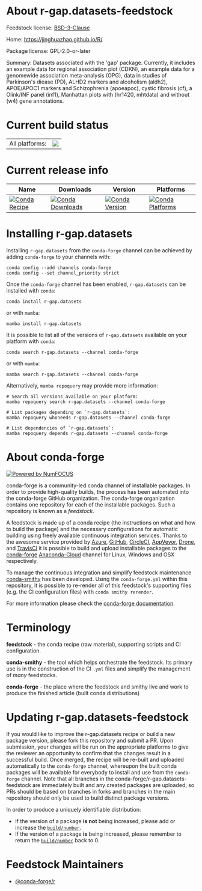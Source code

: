 About r-gap.datasets-feedstock
==============================

Feedstock license: [BSD-3-Clause](https://github.com/conda-forge/r-gap.datasets-feedstock/blob/main/LICENSE.txt)

Home: https://jinghuazhao.github.io/R/

Package license: GPL-2.0-or-later

Summary: Datasets associated with the 'gap' package. Currently, it includes an example data for regional association plot (CDKN), an example data for a genomewide association meta-analysis (OPG), data in studies of Parkinson's diease (PD), ALHD2 markers and alcoholism (aldh2), APOE/APOC1 markers and Schizophrenia (apoeapoc), cystic fibrosis (cf), a Olink/INF panel (inf1), Manhattan plots with (hr1420, mhtdata) and without (w4) gene annotations.

Current build status
====================


<table><tr><td>All platforms:</td>
    <td>
      <a href="https://dev.azure.com/conda-forge/feedstock-builds/_build/latest?definitionId=16153&branchName=main">
        <img src="https://dev.azure.com/conda-forge/feedstock-builds/_apis/build/status/r-gap.datasets-feedstock?branchName=main">
      </a>
    </td>
  </tr>
</table>

Current release info
====================

| Name | Downloads | Version | Platforms |
| --- | --- | --- | --- |
| [![Conda Recipe](https://img.shields.io/badge/recipe-r--gap.datasets-green.svg)](https://anaconda.org/conda-forge/r-gap.datasets) | [![Conda Downloads](https://img.shields.io/conda/dn/conda-forge/r-gap.datasets.svg)](https://anaconda.org/conda-forge/r-gap.datasets) | [![Conda Version](https://img.shields.io/conda/vn/conda-forge/r-gap.datasets.svg)](https://anaconda.org/conda-forge/r-gap.datasets) | [![Conda Platforms](https://img.shields.io/conda/pn/conda-forge/r-gap.datasets.svg)](https://anaconda.org/conda-forge/r-gap.datasets) |

Installing r-gap.datasets
=========================

Installing `r-gap.datasets` from the `conda-forge` channel can be achieved by adding `conda-forge` to your channels with:

```
conda config --add channels conda-forge
conda config --set channel_priority strict
```

Once the `conda-forge` channel has been enabled, `r-gap.datasets` can be installed with `conda`:

```
conda install r-gap.datasets
```

or with `mamba`:

```
mamba install r-gap.datasets
```

It is possible to list all of the versions of `r-gap.datasets` available on your platform with `conda`:

```
conda search r-gap.datasets --channel conda-forge
```

or with `mamba`:

```
mamba search r-gap.datasets --channel conda-forge
```

Alternatively, `mamba repoquery` may provide more information:

```
# Search all versions available on your platform:
mamba repoquery search r-gap.datasets --channel conda-forge

# List packages depending on `r-gap.datasets`:
mamba repoquery whoneeds r-gap.datasets --channel conda-forge

# List dependencies of `r-gap.datasets`:
mamba repoquery depends r-gap.datasets --channel conda-forge
```


About conda-forge
=================

[![Powered by
NumFOCUS](https://img.shields.io/badge/powered%20by-NumFOCUS-orange.svg?style=flat&colorA=E1523D&colorB=007D8A)](https://numfocus.org)

conda-forge is a community-led conda channel of installable packages.
In order to provide high-quality builds, the process has been automated into the
conda-forge GitHub organization. The conda-forge organization contains one repository
for each of the installable packages. Such a repository is known as a *feedstock*.

A feedstock is made up of a conda recipe (the instructions on what and how to build
the package) and the necessary configurations for automatic building using freely
available continuous integration services. Thanks to the awesome service provided by
[Azure](https://azure.microsoft.com/en-us/services/devops/), [GitHub](https://github.com/),
[CircleCI](https://circleci.com/), [AppVeyor](https://www.appveyor.com/),
[Drone](https://cloud.drone.io/welcome), and [TravisCI](https://travis-ci.com/)
it is possible to build and upload installable packages to the
[conda-forge](https://anaconda.org/conda-forge) [Anaconda-Cloud](https://anaconda.org/)
channel for Linux, Windows and OSX respectively.

To manage the continuous integration and simplify feedstock maintenance
[conda-smithy](https://github.com/conda-forge/conda-smithy) has been developed.
Using the ``conda-forge.yml`` within this repository, it is possible to re-render all of
this feedstock's supporting files (e.g. the CI configuration files) with ``conda smithy rerender``.

For more information please check the [conda-forge documentation](https://conda-forge.org/docs/).

Terminology
===========

**feedstock** - the conda recipe (raw material), supporting scripts and CI configuration.

**conda-smithy** - the tool which helps orchestrate the feedstock.
                   Its primary use is in the construction of the CI ``.yml`` files
                   and simplify the management of *many* feedstocks.

**conda-forge** - the place where the feedstock and smithy live and work to
                  produce the finished article (built conda distributions)


Updating r-gap.datasets-feedstock
=================================

If you would like to improve the r-gap.datasets recipe or build a new
package version, please fork this repository and submit a PR. Upon submission,
your changes will be run on the appropriate platforms to give the reviewer an
opportunity to confirm that the changes result in a successful build. Once
merged, the recipe will be re-built and uploaded automatically to the
`conda-forge` channel, whereupon the built conda packages will be available for
everybody to install and use from the `conda-forge` channel.
Note that all branches in the conda-forge/r-gap.datasets-feedstock are
immediately built and any created packages are uploaded, so PRs should be based
on branches in forks and branches in the main repository should only be used to
build distinct package versions.

In order to produce a uniquely identifiable distribution:
 * If the version of a package **is not** being increased, please add or increase
   the [``build/number``](https://docs.conda.io/projects/conda-build/en/latest/resources/define-metadata.html#build-number-and-string).
 * If the version of a package **is** being increased, please remember to return
   the [``build/number``](https://docs.conda.io/projects/conda-build/en/latest/resources/define-metadata.html#build-number-and-string)
   back to 0.

Feedstock Maintainers
=====================

* [@conda-forge/r](https://github.com/conda-forge/r/)

